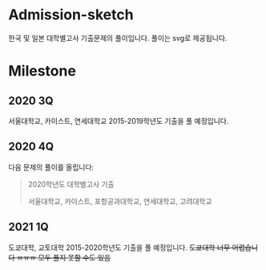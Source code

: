 # Admission-sketch


한국 및 일본 대학별고사 기출문제의 풀이입니다. 풀이는 svg로 제공됩니다.


# Milestone



## 2020 3Q



서울대학교, 카이스트, 연세대학교 2015-2019학년도 기출을 풀 예정입니다.



## 2020 4Q



다음 문제의 풀이를 올립니다:



> 2020학년도 대학별고사 기출
>
> 서울대학교, 카이스트, 포항공과대학교, 연세대학교, 고려대학교

## 2021 1Q

도쿄대학, 교토대학 2015-2020학년도 기출을 풀 예정입니다.
~~도쿄대학 너무 어렵습니다 ㅠㅠㅠ 모두 풀지 못할 수도 있음~~
